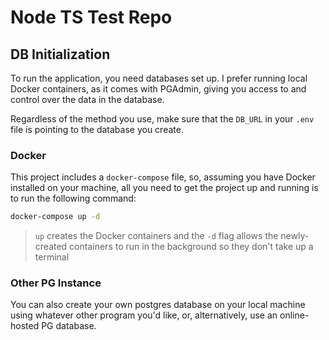 # Node TS Test Repo

## DB Initialization

To run the application, you need databases set up. I prefer running local Docker containers, as it comes with PGAdmin, giving you access to and control over the data in the database.

Regardless of the method you use, make sure that the `DB_URL` in your `.env` file is pointing to the database you create.

### Docker

This project includes a `docker-compose` file, so, assuming you have Docker installed on your machine, all you need to get the project up and running is to run the following command:

```bash
docker-compose up -d
```

> `up` creates the Docker containers and the `-d` flag allows the newly-created containers to run in the background so they don't take up a terminal

### Other PG Instance

You can also create your own postgres database on your local machine using whatever other program you'd like, or, alternatively, use an online-hosted PG database.
